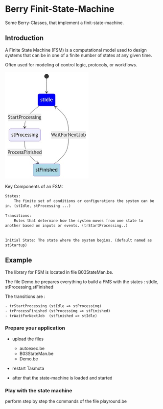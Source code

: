 # Berry Finit-State-Machine


Some Berry-Classes, that implement a finit-state-machine.

## Introduction

A Finite State Machine (FSM) is a computational model used to design systems that can be in one of a finite number of states at any given time.

Often used for modeling of control logic, protocols, or workflows.

![alt text](images/fsm.jpg)

Key Components of an FSM:

    States: 
        The finite set of conditions or configurations the system can be in. (stIdle, stProcessing ...)

    Transitions: 
        Rules that determine how the system moves from one state to another based on inputs or events. (trStartProcessing..)


    Initial State: The state where the system begins. (default named as stStartup)


## Example

The library for FSM is located in file B03StateMan.be.

The file Demo.be prepares everything to build a FMS with the states : stIdle, stProcessing,stFinished

The transitions are : 

    - trStartProcessing (stIdle => stProcessing)
    - trProcessFinished (stProcessing => stFinished)
    - trWaitForNextJob  (stFinished => stIdle)
 
### Prepare your application

- upload the files 
  - autoexec.be
  - B03StateMan.be
  - Demo.be
  
- restart Tasmota
- after that the state-machine is loaded and started


### Play with the state machine

perform step by step the commands of the file playround.be






